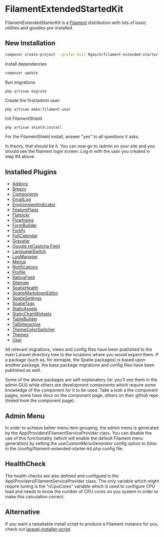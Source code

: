 # FilamentExtendedStartedKit

FilamentExtendedStarterKit is a [Filament](https://filamentphp.com/) distribution with lots 
of basic utilities and goodies pre-installed.

## New Installation

```bash
composer create-project --prefer-dist Rgasch/filament-extended-starter-kit FilamentStarterKit
```

Install dependencies

```bash
composer update
```

Run migrations

```bash
php artisan migrate
```

Create the first/admin user:

```
php artisan make:filament-user
```

Init FilamentShield

```
php artisan shield:install
```

For the FilamentShield install, answer "yes" to all questions it asks.

In theory, that should be it. You can now go to /admin on your site and you should see the filament 
login screen. Log in with the user you created in step #4 above. 


## Installed Plugins

- [Addons](https://filamentphp.com/plugins/bezhansalleh-addons)
- [Breezy](https://filamentphp.com/plugins/breezy)
- [Components](https://filamentphp.com/plugins/ralphjsmit-components)
- [EmailLog](https://filamentphp.com/plugins/email-log)
- [EnvironmentIndicator](https://filamentphp.com/plugins/environment-indicator)
- [FeatureFlags](https://filamentphp.com/plugins/feature-flags)
- [Flatpickr](https://filamentphp.com/plugins/flatpickr)
- [Flowframe](https://docs.flowfra.me/docs/laravel-trend)
- [FormBuilder](https://filamentphp.com/docs/2.x/forms/installation)
- [Fortify](https://filamentphp.com/plugins/fortify)
- [FullCalendar](https://filamentphp.com/plugins/filament-fullcalendar)
- [Gravatar](https://filamentphp.com/plugins/gravatar)
- [Google reCaptcha Field](https://filamentphp.com/plugins/google-recaptcha-field)
- [LanguageSwitch](https://filamentphp.com/plugins/language-switch)
- [LogManager](https://filamentphp.com/plugins/log-manager)
- [Menus](https://filamentphp.com/plugins/menus)
- [Notifications](https://filamentphp.com/docs/2.x/notifications/installation)
- [Profile](https://filamentphp.com/plugins/profile)
- [RatingField](https://filamentphp.com/plugins/rating-field)
- [Sitemap](https://filamentphp.com/plugins/sitemap)
- [SpatieHealth](https://filamentphp.com/plugins/spatie-health)
- [SpatieMarkdownEditor](https://filamentphp.com/plugins/spatie-markdown-editor)
- [SpatieSettings](https://filamentphp.com/plugins/spatie-settings)
- [SpatieTags](https://filamentphp.com/plugins/spatie-tags)
- [StaticAssets](https://filamentphp.com/plugins/static-asset-handler)
- [StaticChartWidgets](https://filamentphp.com/plugins/static-chart-widgets)
- [TableBuilder](https://filamentphp.com/docs/tables)
- [TallInteractive](https://filamentphp.com/plugins/tall-interactive)
- [ThemeColorSwitcher](https://filamentphp.com/plugins/theme-color-switcher)
- [Themes](https://filamentphp.com/plugins/3x1io-themes)
- [User](https://filamentphp.com/plugins/user-manager)

All relevant migrations, views and config files have been published to the main Laravel 
directory tree to the locations where you would expect them. If a package (such as, for 
exmaple, the Spatie packages) is based upon another package, the base package 
migrations and config files have been published as well. 

Some of the above packages are self-explanatory (ie: you'll see them in the admin GUI)
while others are development components which require some knowledge of the component 
for it to be used. Take a look a the component pages, some have docs on the component 
page, others on their github repo (linked from the component page). 

## Admin Menu

In order to achieve better menu item grouping, the admin menu is generated by the 
App\Providers\FilamentServiceProvider class. You can disable the use of this 
functionality (which will enable the default Filament menu generation) by 
setting the *useCustomMenuGenerator* config option to *false* in the 
/config/filament-extended-starter-kit.php config file.

## HealthCheck

The health checks are also defined and configued in the 
App\Providers\FilamentServiceProvider class. The only variable which might 
require tuning is the "nCpuCores" variable which is used to configure 
CPU load and needs to know the number of CPU cores on you system in order 
to make this calculation correct. 

## Alternative 

If you want a tweakable install script to produce a Filament instance for you, 
check out [laravel-installer-script](https://github.com/rgasch/laravel-installer-script)
